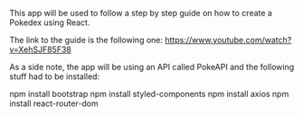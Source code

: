 This app will be used to follow a step by step guide on how to create a Pokedex using React.

The link to the guide is the following one:
https://www.youtube.com/watch?v=XehSJF85F38

As a side note, the app will be using an API called PokeAPI and the following stuff had to be installed:

npm install bootstrap
npm install styled-components
npm install axios
npm install react-router-dom